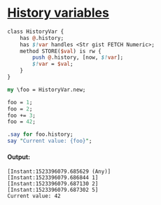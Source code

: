 [1]: https://rosettacode.org/wiki/History_variables

# [History variables][1]



```perl
class HistoryVar {
    has @.history;
    has $!var handles <Str gist FETCH Numeric>;
    method STORE($val) is rw {
        push @.history, [now, $!var];
        $!var = $val;
    }
}

my \foo = HistoryVar.new;

foo = 1;
foo = 2;
foo += 3;
foo = 42;

.say for foo.history;
say "Current value: {foo}";
```

#### Output:
```
[Instant:1523396079.685629 (Any)]
[Instant:1523396079.686844 1]
[Instant:1523396079.687130 2]
[Instant:1523396079.687302 5]
Current value: 42
```
